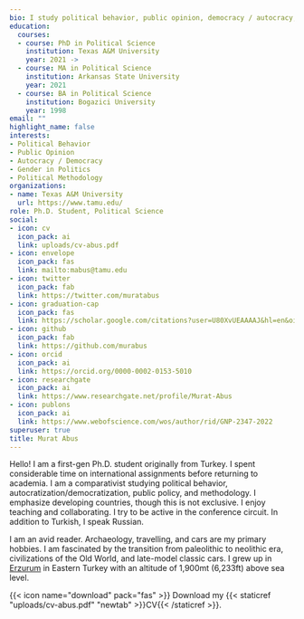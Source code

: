 ```yaml
---
bio: I study political behavior, public opinion, democracy / autocracy, gender in politics, and methodology.
education:
  courses:
  - course: PhD in Political Science
    institution: Texas A&M University
    year: 2021 ->
  - course: MA in Political Science
    institution: Arkansas State University
    year: 2021
  - course: BA in Political Science
    institution: Bogazici University
    year: 1998
email: ""
highlight_name: false
interests:
- Political Behavior
- Public Opinion
- Autocracy / Democracy
- Gender in Politics
- Political Methodology
organizations:
- name: Texas A&M University
  url: https://www.tamu.edu/
role: Ph.D. Student, Political Science
social:
- icon: cv
  icon_pack: ai
  link: uploads/cv-abus.pdf
- icon: envelope
  icon_pack: fas
  link: mailto:mabus@tamu.edu
- icon: twitter
  icon_pack: fab
  link: https://twitter.com/muratabus
- icon: graduation-cap
  icon_pack: fas
  link: https://scholar.google.com/citations?user=U80XvUEAAAAJ&hl=en&oi=ao
- icon: github
  icon_pack: fab
  link: https://github.com/murabus
- icon: orcid
  icon_pack: ai
  link: https://orcid.org/0000-0002-0153-5010
- icon: researchgate
  icon_pack: ai
  link: https://www.researchgate.net/profile/Murat-Abus
- icon: publons
  icon_pack: ai
  link: https://www.webofscience.com/wos/author/rid/GNP-2347-2022
superuser: true
title: Murat Abus
---
```


Hello! I am a first-gen Ph.D. student originally from Turkey. I spent considerable time on international assignments before returning to academia. I am a comparativist studying political behavior, autocratization/democratization, public policy, and methodology. I emphasize developing countries, though this is not exclusive. I enjoy teaching and collaborating. I try to be active in the conference circuit. In addition to Turkish, I speak Russian.

I am an avid reader. Archaeology, travelling, and cars are my primary hobbies. I am fascinated by the transition from paleolithic to neolithic era, civilizations of the Old World, and late-model classic cars. I grew up in [Erzurum](https://en.wikipedia.org/wiki/Erzurum) in Eastern Turkey with an altitude of 1,900mt (6,233ft) above sea level.

{{< icon name="download" pack="fas" >}} Download my {{< staticref "uploads/cv-abus.pdf" "newtab" >}}CV{{< /staticref >}}.
